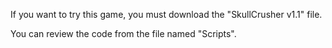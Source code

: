 If you want to try this game, you must download the "SkullCrusher v1.1" file.

You can review the code from the file named "Scripts".
